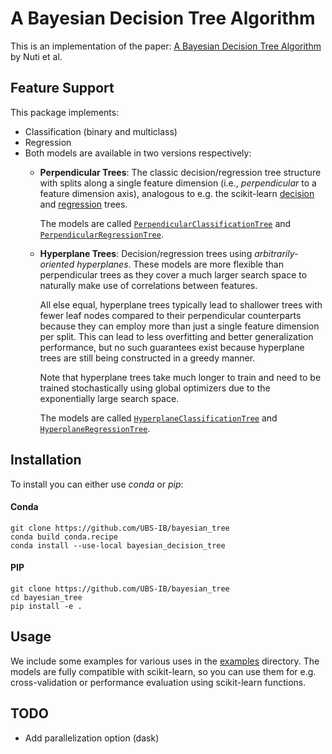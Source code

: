 # A Bayesian Decision Tree Algorithm
This is an implementation of the paper: [A Bayesian Decision Tree Algorithm](https://arxiv.org/abs/1901.03214) by Nuti et al.

## Feature Support

This package implements:
* Classification (binary and multiclass)
* Regression
* Both models are available in two versions respectively:
  * **Perpendicular Trees**:
    The classic decision/regression tree structure with splits along a single
    feature dimension (i.e., _perpendicular_ to a feature dimension axis),
    analogous to e.g. the scikit-learn
    [decision](https://scikit-learn.org/stable/modules/generated/sklearn.tree.DecisionTreeClassifier.html)
    and
    [regression](https://scikit-learn.org/stable/modules/generated/sklearn.tree.DecisionTreeRegressor.html)
    trees.
    
    The models are called
    [`PerpendicularClassificationTree`](bayesian_decision_tree/classification.py)
    and
    [`PerpendicularRegressionTree`](bayesian_decision_tree/regression.py).
     
  * **Hyperplane Trees**:
    Decision/regression trees using _arbitrarily-oriented hyperplanes_. These models
    are more flexible than perpendicular trees as they cover a much larger search
    space to naturally make use of correlations between features.
    
    All else equal, hyperplane trees typically lead to shallower trees with fewer
    leaf nodes compared to their perpendicular counterparts because they can employ
    more than just a single feature dimension per split. This can lead to less
    overfitting and better generalization performance, but no such guarantees exist
    because hyperplane trees are still being constructed in a greedy manner.
    
    Note that hyperplane trees take much longer to train and need to be trained
    stochastically using global optimizers due to the exponentially large search
    space.
    
    The models are called
    [`HyperplaneClassificationTree`](bayesian_decision_tree/classification.py)
    and
    [`HyperplaneRegressionTree`](bayesian_decision_tree/regression.py).

## Installation

To install you can either use _conda_ or _pip_:

#### Conda
```
git clone https://github.com/UBS-IB/bayesian_tree
conda build conda.recipe
conda install --use-local bayesian_decision_tree
```

#### PIP
```
git clone https://github.com/UBS-IB/bayesian_tree
cd bayesian_tree
pip install -e .
```

## Usage

We include some examples for various uses in the [examples](examples) directory.
The models are fully compatible with scikit-learn, so you can use them for e.g.
cross-validation or performance evaluation using scikit-learn functions.

## TODO
- Add parallelization option (dask)
